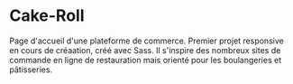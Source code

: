 # Cake-Roll
Page d'accueil d'une plateforme de commerce.
 Premier projet responsive en cours de créaation, créé avec Sass.
 Il s'inspire des nombreux sites de commande en ligne de restauration mais orienté pour les boulangeries et pâtisseries.
